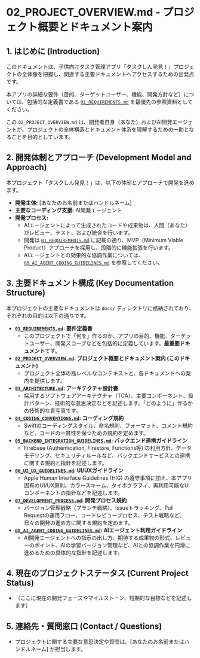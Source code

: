 # 02_PROJECT_OVERVIEW.md - プロジェクト概要とドキュメント案内

## 1. はじめに (Introduction)

このドキュメントは、子供向けタスク管理アプリ「タスクしん発見！」プロジェクトの全体像を把握し、関連する主要ドキュメントへアクセスするための出発点です。

本アプリの詳細な要件（目的、ターゲットユーザー、機能、開発方針など）については、包括的な定義書である [`01_REQUIREMENTS.md`](./01_REQUIREMENTS.md) を最優先の参照資料としてください。

この `02_PROJECT_OVERVIEW.md` は、開発者自身（あなた）およびAI開発エージェントが、プロジェクトの全体構造とドキュメント体系を理解するための一助となることを目的としています。

## 2. 開発体制とアプローチ (Development Model and Approach)

本プロジェクト「タスクしん発見！」は、以下の体制とアプローチで開発を進めます。

- **開発主体:** [あなたのお名前またはハンドルネーム]
- **主要なコーディング支援:** AI開発エージェント
- **開発プロセス:**
    - AIエージェントによって生成されたコードや成果物は、人間（あなた）がレビュー、テスト、および統合を行います。
    - 開発は [`01_REQUIREMENTS.md`](./01_REQUIREMENTS.md#9-開発方針) に記載の通り、MVP（Minimum Viable Product）アプローチを採用し、段階的に機能拡張を行います。
    - AIエージェントとの効果的な協調作業については、[`08_AI_AGENT_CODING_GUIDELINES.md`](./08_AI_AGENT_CODING_GUIDELINES.md) を参照してください。

## 3. 主要ドキュメント構成 (Key Documentation Structure)

本プロジェクトの主要なドキュメントは `docs/` ディレクトリに格納されており、それぞれの目的は以下の通りです。

- **[`01_REQUIREMENTS.md`](./01_REQUIREMENTS.md): 要件定義書**
    - このプロジェクトで「何を」作るのか、アプリの目的、機能、ターゲットユーザー、開発スコープなどを包括的に定義しています。**最重要ドキュメント**です。
- **[`02_PROJECT_OVERVIEW.md`](./02_PROJECT_OVERVIEW.md): プロジェクト概要とドキュメント案内 (このドキュメント)**
    - プロジェクト全体の高レベルなコンテキストと、各ドキュメントへの案内を提供します。
- **[`03_ARCHITECTURE.md`](./03_ARCHITECTURE.md): アーキテクチャ設計書**
    - 採用するソフトウェアアーキテクチャ（TCA）、主要コンポーネント、設計パターン、技術的な意思決定などを記述します。「どのように」作るかの技術的な青写真です。
- **[`04_CODING_CONVENTIONS.md`](./04_CODING_CONVENTIONS.md): コーディング規約**
    - Swiftのコーディングスタイル、命名規則、フォーマット、コメント規約など、コードの一貫性を保つための規約を定めます。
- **[`05_BACKEND_INTEGRATION_GUIDELINES.md`](./05_BACKEND_INTEGRATION_GUIDELINES.md): バックエンド連携ガイドライン**
    - Firebase (Authentication, Firestore, Functions等) の利用方針、データモデリング、セキュリティルールなど、バックエンドサービスとの連携に関する規約と指針を記述します。
- **[`06_UI_UX_GUIDELINES.md`](./06_UI_UX_GUIDELINES.md): UI/UXガイドライン**
    - Apple Human Interface Guidelines (HIG) の遵守事項に加え、本アプリ固有のUI/UX原則、カラースキーム、タイポグラフィ、再利用可能なUIコンポーネントの指針などを記述します。
- **[`07_DEVELOPMENT_PROCESS.md`](./07_DEVELOPMENT_PROCESS.md): 開発プロセス規約**
    - バージョン管理戦略（ブランチ戦略）、Issueトラッキング、Pull Requestの運用フロー、コードレビュープロセス、テスト戦略など、日々の開発の進め方に関する規約を定めます。
- **[`08_AI_AGENT_CODING_GUIDELINES.md`](./08_AI_AGENT_CODING_GUIDELINES.md): AIエージェント利用ガイドライン**
    - AI開発エージェントへの指示の出し方、期待する成果物の形式、レビューのポイント、AIの学習バージョン管理など、AIとの協調作業を円滑に進めるための具体的な指針を記述します。

## 4. 現在のプロジェクトステータス (Current Project Status)
- （ここに現在の開発フェーズやマイルストーン、短期的な目標などを記述します）

## 5. 連絡先・質問窓口 (Contact / Questions)
- プロジェクトに関する主要な意思決定や質問は、[あなたのお名前またはハンドルネーム] が担当します。